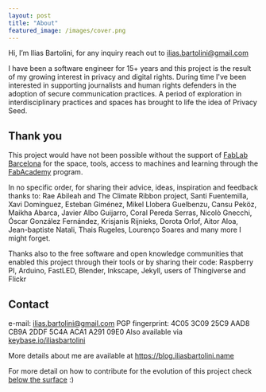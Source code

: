 ```yaml
---
layout: post
title: "About"
featured_image: /images/cover.png
---
```



Hi,
I’m Ilias Bartolini, for any inquiry reach out to ilias.bartolini@gmail.com

<!--more-->

I have been a software engineer for 15+ years and this project is the result of my growing interest in privacy and digital rights. During time I've been interested in supporting journalists and human rights defenders in the adoption of secure communication practices. A period of exploration in interdisciplinary practices and spaces has brought to life the idea of Privacy Seed.

## Thank you

This project would have not been possible without the support of [FabLab Barcelona](https://fablabbcn.org/) for the space, tools, access to machines and learning through the [FabAcademy](http://fabacademy.org/) program.

In no specific order, for sharing their advice, ideas, inspiration and feedback thanks to: Rae Abileah and The Climate Ribbon project, Santi Fuentemilla, Xavi Domínguez, Esteban Giménez, Mikel Llobera Guelbenzu, Cansu Peköz, Maikha Abarca, Javier Albo Guijarro, Coral Pereda Serras, Nicolò Gnecchi, Óscar González Fernández, Krisjanis Rijnieks, Dorota Orlof, Aitor Aloa, Jean-baptiste Natali, Thais Rugeles, Lourenço Soares and many more I might forget.

Thanks also to the free software and open knowledge communities that enabled this project through their tools or by sharing their code: Raspberry PI, Arduino, FastLED, Blender, Inkscape, Jekyll, users of Thingiverse and Flickr

## Contact

e-mail: ilias.bartolini@gmail.com
PGP fingerprint:
4C05 3C09 25C9 AAD8 CB9A 2DDF 5C4A ACA1 A291 09E0
Also available via [keybase.io/iliasbartolini](keybase.io/iliasbartolini)

More details about me are available at https://blog.iliasbartolini.name

For more detail on how to contribute for the evolution of this project check [below the surface](/2018/10/28/below-the-surface.html) :)
